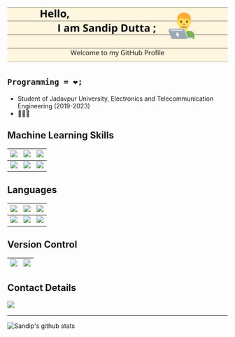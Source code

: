 ![Welcome to Sandip Dutta Github Profile](https://raw.githubusercontent.com/Dutta-SD/Dutta-SD/main/SD_Banner.png)

## `Programming = ❤;`

* Student of Jadavpur University, Electronics and Telecommunication Engineering (2019-2023)
* 👨🏽‍💻

## Machine Learning Skills
|<img src='https://img.shields.io/badge/python%20-%2314354C.svg?&style=for-the-badge&logo=python&logoColor=white'>  <!--Python Badge-->|<img src="https://img.shields.io/badge/PyTorch%20-%23EE4C2C.svg?&style=for-the-badge&logo=PyTorch&logoColor=white" /><!--Pytorch-->|<img src="https://img.shields.io/badge/Keras%20-%23D00000.svg?&style=for-the-badge&logo=Keras&logoColor=white"/><!--Keras-->|
|:---:|:---:|:---:|
|<img src="https://img.shields.io/badge/TensorFlow%20-%23FF6F00.svg?&style=for-the-badge&logo=TensorFlow&logoColor=white" />|<img src="https://img.shields.io/badge/pandas%20-%23150458.svg?&style=for-the-badge&logo=pandas&logoColor=white" />|<img src="https://img.shields.io/badge/numpy%20-%23013243.svg?&style=for-the-badge&logo=numpy&logoColor=white" />|

## Languages
| <img src='https://img.shields.io/badge/c++%20-%2300599C.svg?&style=for-the-badge&logo=c%2B%2B&logoColor=white'>  <!-- Cpp Badge -->|<img src = 'https://img.shields.io/badge/c%20-%2300599C.svg?&style=for-the-badge&logo=c&logoColor=white'> <!--C Badge-->|<img src = 'https://img.shields.io/badge/r-%23276DC3.svg?&style=for-the-badge&logo=r&logoColor=white'> <!--R Badge-->|
|:----:|:----:|:----:|
|<img src="https://img.shields.io/badge/markdown-%23000000.svg?&style=for-the-badge&logo=markdown&logoColor=white"/> <!--markdown-->|<img src="https://img.shields.io/badge/shell_script%20-%23121011.svg?&style=for-the-badge&logo=gnu-bash&logoColor=white"/><!--shell-->|<img src="https://img.shields.io/badge/Jupyter%20-%23F37626.svg?&style=for-the-badge&logo=Jupyter&logoColor=white" /> <!--jupyter-->|

## Version Control

|<img src="https://img.shields.io/badge/git%20-%23F05033.svg?&style=for-the-badge&logo=git&logoColor=white"/> <!-- git--> | <img src="https://img.shields.io/badge/github%20-%23121011.svg?&style=for-the-badge&logo=github&logoColor=white"/> <!--github-->|
|----|----|

## Contact Details
<a href = 'https://www.linkedin.com/in/sandip-dutta-111100/'>
    <img src='https://img.shields.io/badge/linkedin-%230077B5.svg?&style=for-the-badge&logo=linkedin&logoColor=white'>                                           
</a><!--LinkedIn Button-->

--------
![Sandip's github stats](https://github-readme-stats.vercel.app/api?username=Dutta-SD&show_icons=true&theme=tokyonight)

